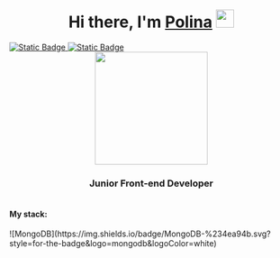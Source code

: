 <h1 align="center">Hi there, I'm <a href="https://daniilshat.ru/" target="_blank">Polina</a> 
<img src="https://github.com/blackcater/blackcater/raw/main/images/Hi.gif" height="32"/></h1>
<div id="badges">
  <a href="#">
    <img alt="Static Badge" src="https://img.shields.io/badge/Telegram-blue?logo=telegram&logoColor=%23ffff">
  </a>
  <a href="#">
    <img alt="Static Badge" src="https://img.shields.io/badge/VK-blue?logo=VK&logoColor=%23ffff">
  </a>
</div>
<div align="center">
  <img src="https://media.giphy.com/media/hpXdHPfFI5wTABdDx9/giphy.gif" height="200">
</div>
<h3 align="center">Junior Front-end Developer</h3>
<img src="https://komarev.com/ghpvc/?username=polinakoma&style=flat-square&color=blue" alt="">
<h4>My stack:</h4>
![MongoDB](https://img.shields.io/badge/MongoDB-%234ea94b.svg?style=for-the-badge&logo=mongodb&logoColor=white)

